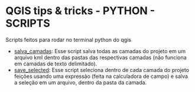 # QGIS tips & tricks - PYTHON - SCRIPTS

Scripts feitos para rodar no terminal python do qgis

* [salva_camadas](https://github.com/kylefelipe/qgis-tips-tricks/tree/master/python/salva_camadas): Esse script salva todas as camadas do projeto em um arquivo kml dentro das pastas das respectivas camadas (não funciona em camadas de texto delimitado).
* [save_selected](https://github.com/kylefelipe/qgis-tips-tricks/tree/master/python/save_selected): Esse script seleciona dentro de cada camada do projeto feições usando uma expressão (feita na calculadora de campo) e salva a seleção em um arquivo, dentro da pasta da camada.
